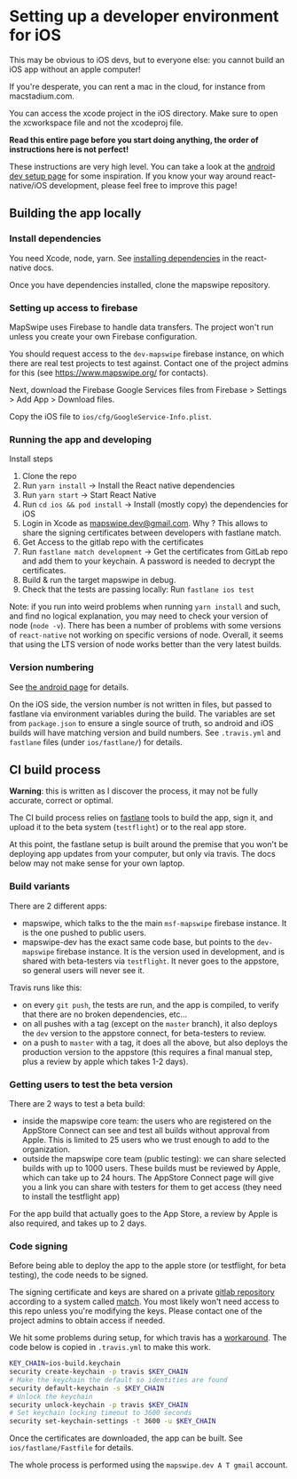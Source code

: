 # Setting up a developer environment for iOS

This may be obvious to iOS devs, but to everyone else: you cannot build an iOS app without an apple computer!

If you're desperate, you can rent a mac in the cloud, for instance from macstadium.com.

You can access the xcode project in the iOS directory. Make sure to open the xcworkspace file and not the xcodeproj file.

**Read this entire page before you start doing anything, the order of instructions here is not perfect!**

These instructions are very high level. You can take a look at the [android dev setup page](develop-android) for some inspiration. If you know your way around react-native/iOS development, please feel free to improve this page!

## Building the app locally

### Install dependencies

You need Xcode, node, yarn. See [installing dependencies](http://facebook.github.io/react-native/docs/getting-started.html#installing-dependencies) in the react-native docs.

Once you have dependencies installed, clone the mapswipe repository.

### Setting up access to firebase

MapSwipe uses Firebase to handle data transfers. The project won't run unless you create your own Firebase configuration.

You should request access to the `dev-mapswipe` firebase instance, on which there are real test projects to test against. Contact one of the project admins for this (see https://www.mapswipe.org/ for contacts).

Next, download the Firebase Google Services files from Firebase > Settings > Add App > Download files.

Copy the iOS file to `ios/cfg/GoogleService-Info.plist`.

### Running the app and developing

Install steps

1. Clone the repo
2. Run `yarn install` -> Install the React native dependencies
3. Run `yarn start` -> Start React Native
4. Run `cd ios && pod install` -> Install (mostly copy) the dependencies for iOS
5. Login in Xcode as mapswipe.dev@gmail.com. Why ? This allows to share the signing certificates between developers with fastlane match.
6. Get Access to the gitlab repo with the certificates
7. Run `fastlane match development` -> Get the certificates from GitLab repo and add them to your keychain. A password is needed to decrypt the certificates.
8. Build & run the target mapswipe in debug.
9. Check that the tests are passing locally: Run `fastlane ios test`

Note: if you run into weird problems when running `yarn install` and such, and find no logical explanation, you may need to check your version of node (`node -v`). There has been a number of problems with some versions of `react-native` not working on specific versions of node. Overall, it seems that using the LTS version of node works better than the very latest builds.

### Version numbering

See [the android page](develop-android.md#version-numbering) for details.

On the iOS side, the version number is not written in files, but passed to fastlane via environment variables during the build. The variables are set from `package.json` to ensure a single source of truth, so android and iOS builds will have matching version and build numbers. See `.travis.yml` and `fastlane` files (under `ios/fastlane/`) for details.

## CI build process

**Warning**: this is written as I discover the process, it may not be fully accurate, correct or optimal.

The CI build process relies on [fastlane](https://docs.fastlane.tools) tools to build the app, sign it, and upload it to the beta system (`testflight`) or to the real app store.

At this point, the fastlane setup is built around the premise that you won't be deploying app updates from your computer, but only via travis. The docs below may not make sense for your own laptop.

### Build variants

There are 2 different apps:

- mapswipe, which talks to the the main `msf-mapswipe` firebase instance. It is the one pushed to public users.
- mapswipe-dev has the exact same code base, but points to the `dev-mapswipe` firebase instance. It is the version used in development, and is shared with beta-testers via `testflight`. It never goes to the appstore, so general users will never see it.

Travis runs like this:

- on every `git push`, the tests are run, and the app is compiled, to verify that there are no broken dependencies, etc...
- on all pushes with a tag (except on the `master` branch), it also deploys the `dev` version to the appstore connect, for beta-testers to review.
- on a push to `master` with a tag, it does all the above, but also deploys the production version to the appstore (this requires a final manual step, plus a review by apple which takes 1-2 days).

### Getting users to test the beta version

There are 2 ways to test a beta build:

- inside the mapswipe core team: the users who are registered on the AppStore Connect can see and test all builds without approval from Apple. This is limited to 25 users who we trust enough to add to the organization.
- outside the mapswipe core team (public testing): we can share selected builds with up to 1000 users. These builds must be reviewed by Apple, which can take up to 24 hours. The AppStore Connect page will give you a link you can share with testers for them to get access (they need to install the testflight app)

For the app build that actually goes to the App Store, a review by Apple is also required, and takes up to 2 days.

### Code signing

Before being able to deploy the app to the apple store (or testflight, for beta testing), the code needs to be signed.

The signing certificate and keys are shared on a private [gitlab repository](https://gitlab.com/mapswipe/ios-certificates) according to a system called [match](https://docs.fastlane.tools/codesigning/getting-started/#using-match). You most likely won't need access to this repo unless you're modifying the keys. Please contact one of the project admins to obtain access if needed.

We hit some problems during setup, for which travis has a [workaround](https://docs.travis-ci.com/user/common-build-problems/#mac-macos-mavericks-109-code-signing-errors). The code below is copied in `.travis.yml` to make this work.

```sh
KEY_CHAIN=ios-build.keychain
security create-keychain -p travis $KEY_CHAIN
# Make the keychain the default so identities are found
security default-keychain -s $KEY_CHAIN
# Unlock the keychain
security unlock-keychain -p travis $KEY_CHAIN
# Set keychain locking timeout to 3600 seconds
security set-keychain-settings -t 3600 -u $KEY_CHAIN
```

Once the certificates are downloaded, the app can be built. See `ios/fastlane/Fastfile` for details.

The whole process is performed using the `mapswipe.dev A T gmail` account.

